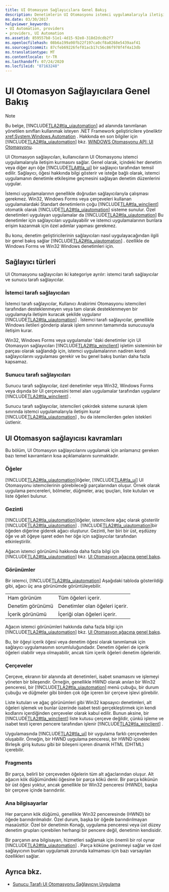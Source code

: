 ```yaml
---
title: UI Otomasyon Sağlayıcılara Genel Bakış
description: Denetimlerin UI Otomasyonu istemci uygulamalarıyla iletişim kurmasına izin veren UI Otomasyon sağlayıcılarına genel bakış bölümüne bakın. Sağlayıcı türlerini ve sağlayıcı kavramlarını gözden geçirin.
ms.date: 03/30/2017
helpviewer_keywords:
- UI Automation, providers
- providers, UI Automation
ms.assetid: 859557b8-51e1-4d15-92e8-318d2dcdb2f7
ms.openlocfilehash: 08b6a199a98fb22f197ca0cf8a0268e5439aaf41
ms.sourcegitcommit: 87cfeb69226fef01acb17c56c86f978f4f4a13db
ms.translationtype: MT
ms.contentlocale: tr-TR
ms.lasthandoff: 07/24/2020
ms.locfileid: "87163248"
---
```

# <a name="ui-automation-providers-overview"></a>UI Otomasyon Sağlayıcılara Genel Bakış
> [!NOTE]
> Bu belge, [!INCLUDE[TLA2#tla_uiautomation](../../../includes/tla2sharptla-uiautomation-md.md)] ad alanında tanımlanan yönetilen sınıfları kullanmak isteyen .NET Framework geliştiricilere yöneliktir <xref:System.Windows.Automation> . Hakkında en son bilgiler için [!INCLUDE[TLA2#tla_uiautomation](../../../includes/tla2sharptla-uiautomation-md.md)] bkz. [WINDOWS Otomasyonu API: UI Otomasyonu](/windows/win32/winauto/entry-uiauto-win32).  
  
 UI Otomasyon sağlayıcıları, kullanıcıların UI Otomasyonu istemci uygulamalarıyla iletişim kurmasını sağlar. Genel olarak, içindeki her denetim veya diğer ayrı öğe [!INCLUDE[TLA#tla_ui](../../../includes/tlasharptla-ui-md.md)] bir sağlayıcı tarafından temsil edilir. Sağlayıcı, öğesi hakkında bilgi gösterir ve isteğe bağlı olarak, istemci uygulamanın denetimle etkileşime geçmesini sağlayan denetim düzenlerini uygular.  
  
 İstemci uygulamalarının genellikle doğrudan sağlayıcılarıyla çalışması gerekmez. Win32, Windows Forms veya çerçeveleri kullanan uygulamalardaki Standart denetimlerin çoğu [!INCLUDE[TLA#tla_winclient](../../../includes/tlasharptla-winclient-md.md)] otomatik olarak [!INCLUDE[TLA2#tla_uiautomation](../../../includes/tla2sharptla-uiautomation-md.md)] sisteme sunulur. Özel denetimleri uygulayan uygulamalar da [!INCLUDE[TLA2#tla_uiautomation](../../../includes/tla2sharptla-uiautomation-md.md)] Bu denetimler için sağlayıcıları uygulayabilir ve istemci uygulamalarının bunlara erişim kazanmak için özel adımlar yapması gerekmez.  
  
 Bu konu, denetim geliştiricilerinin sağlayıcıları nasıl uygulayacağından ilgili bir genel bakış sağlar [!INCLUDE[TLA2#tla_uiautomation](../../../includes/tla2sharptla-uiautomation-md.md)] . özellikle de Windows Forms ve Win32 Windows denetimleri için.  
  
<a name="Types_of_Providers"></a>
## <a name="types-of-providers"></a>Sağlayıcı türleri  
 UI Otomasyonu sağlayıcıları iki kategoriye ayrılır: istemci tarafı sağlayıcılar ve sunucu tarafı sağlayıcılar.  
  
### <a name="client-side-providers"></a>İstemci tarafı sağlayıcıları  
 İstemci tarafı sağlayıcılar, Kullanıcı Arabirimi Otomasyonu istemcileri tarafından desteklenmeyen veya tam olarak desteklenmeyen bir uygulamayla iletişim kuracak şekilde uygulanır [!INCLUDE[TLA2#tla_uiautomation](../../../includes/tla2sharptla-uiautomation-md.md)] . İstemci tarafı sağlayıcılar, genellikle Windows iletileri gönderip alarak işlem sınırının tamamında sunucusuyla iletişim kurar.  
  
 Win32, Windows Forms veya uygulamalar 'daki denetimler için UI Otomasyon sağlayıcıları [!INCLUDE[TLA2#tla_winclient](../../../includes/tla2sharptla-winclient-md.md)] işletim sisteminin bir parçası olarak sağlandığı için, istemci uygulamalarının nadiren kendi sağlayıcılarını uygulaması gerekir ve bu genel bakış bunları daha fazla kapsamaz.  
  
### <a name="server-side-providers"></a>Sunucu tarafı sağlayıcıları  
 Sunucu tarafı sağlayıcılar, özel denetimler veya Win32, Windows Forms veya dışında bir UI çerçevesini temel alan uygulamalar tarafından uygulanır [!INCLUDE[TLA2#tla_winclient](../../../includes/tla2sharptla-winclient-md.md)] .  
  
 Sunucu tarafı sağlayıcılar, istemcileri çekirdek sisteme sunarak işlem sınırında istemci uygulamalarıyla iletişim kurar [!INCLUDE[TLA2#tla_uiautomation](../../../includes/tla2sharptla-uiautomation-md.md)] , bu da istemcilerden gelen istekleri üstlenir.  
  
<a name="AutomationProviderConcepts"></a>
## <a name="ui-automation-provider-concepts"></a>UI Otomasyon sağlayıcısı kavramları  
 Bu bölüm, UI Otomasyon sağlayıcılarını uygulamak için anlamanız gereken bazı temel kavramların kısa açıklamalarını sunmaktadır.  
  
### <a name="elements"></a>Öğeler  
 [!INCLUDE[TLA2#tla_uiautomation](../../../includes/tla2sharptla-uiautomation-md.md)]öğeler, [!INCLUDE[TLA#tla_ui](../../../includes/tlasharptla-ui-md.md)] UI Otomasyonu istemcilerinin görebileceği parçalarından oluşur. Örnek olarak uygulama pencereleri, bölmeler, düğmeler, araç ipuçları, liste kutuları ve liste öğeleri bulunur.  
  
### <a name="navigation"></a>Gezinti  
 [!INCLUDE[TLA2#tla_uiautomation](../../../includes/tla2sharptla-uiautomation-md.md)]öğeler, istemcilere ağaç olarak gösterilir [!INCLUDE[TLA2#tla_uiautomation](../../../includes/tla2sharptla-uiautomation-md.md)] . [!INCLUDE[TLA2#tla_uiautomation](../../../includes/tla2sharptla-uiautomation-md.md)]bir öğeden diğerine giderek ağacı oluşturur. Gezinti, her biri bir üst, eşdüzey öğe ve alt öğeye işaret eden her öğe için sağlayıcılar tarafından etkinleştirilir.  
  
 Ağacın istemci görünümü hakkında daha fazla bilgi için [!INCLUDE[TLA2#tla_uiautomation](../../../includes/tla2sharptla-uiautomation-md.md)] bkz. [UI Otomasyon ağacına genel bakış](ui-automation-tree-overview.md).  
  
### <a name="views"></a>Görünümler  
 Bir istemci, [!INCLUDE[TLA2#tla_uiautomation](../../../includes/tla2sharptla-uiautomation-md.md)] Aşağıdaki tabloda gösterildiği gibi, ağacı üç ana görünümde görüntüleyebilir.  
  
|||  
|-|-|  
|Ham görünüm|Tüm öğeleri içerir.|  
|Denetim görünümü|Denetimler olan öğeleri içerir.|  
|İçerik görünümü|İçeriği olan öğeleri içerir.|  
  
 Ağacın istemci görünümleri hakkında daha fazla bilgi için [!INCLUDE[TLA2#tla_uiautomation](../../../includes/tla2sharptla-uiautomation-md.md)] bkz. [UI Otomasyon ağacına genel bakış](ui-automation-tree-overview.md).  
  
 Bu, bir öğeyi içerik öğesi veya denetim öğesi olarak tanımlamak için sağlayıcı uygulamasının sorumluluğundadır. Denetim öğeleri de içerik öğeleri olabilir veya olmayabilir, ancak tüm içerik öğeleri denetim öğeleridir.  
  
### <a name="frameworks"></a>Çerçeveler  
 Çerçeve, ekranın bir alanında alt denetimleri, isabet sınamasını ve işlemeyi yöneten bir bileşendir. Örneğin, genellikle HWND olarak anılan bir Win32 penceresi, bir [!INCLUDE[TLA2#tla_uiautomation](../../../includes/tla2sharptla-uiautomation-md.md)] menü çubuğu, bir durum çubuğu ve düğmeler gibi birden çok öğe içeren bir çerçeve işlevi görebilir.  
  
 Liste kutuları ve ağaç görünümleri gibi Win32 kapsayıcı denetimleri, alt öğeleri işlemek ve bunlar üzerinde isabet testi gerçekleştirmek için kendi kodlarını içerdiğinden çerçeveler olarak kabul edilir. Bunun aksine, bir [!INCLUDE[TLA2#tla_winclient](../../../includes/tla2sharptla-winclient-md.md)] liste kutusu çerçeve değildir, çünkü işleme ve isabet testi içeren pencere tarafından işlenir [!INCLUDE[TLA2#tla_winclient](../../../includes/tla2sharptla-winclient-md.md)] .  
  
 Uygulamasında [!INCLUDE[TLA2#tla_ui](../../../includes/tla2sharptla-ui-md.md)] bir uygulama farklı çerçevelerden oluşabilir. Örneğin, bir HWND uygulama penceresi, bir HWND içindeki Birleşik giriş kutusu gibi bir bileşeni içeren dinamik HTML (DHTML) içerebilir.  
  
### <a name="fragments"></a>Fragments  
 Bir parça, belirli bir çerçeveden öğelerin tüm alt ağaclarından oluşur. Alt ağacın kök düğümündeki öğesine bir parça kökü denir. Bir parça kökünün bir üst öğesi yoktur, ancak genellikle bir Win32 penceresi (HWND), başka bir çerçeve içinde barındırılır.  
  
### <a name="hosts"></a>Ana bilgisayarlar  
 Her parçanın kök düğümü, genellikle Win32 penceresinde (HWND) bir öğede barındırılmalıdır. Özel durum, başka bir öğede barındırılmayan masaüsttür. Özel bir denetimin Konağı, uygulama penceresi veya üst düzey denetim grupları içerebilen herhangi bir pencere değil, denetimin kendisidir.  
  
 Bir parçanın ana bilgisayarı, hizmetleri sağlamak için önemli bir rol oynar [!INCLUDE[TLA2#tla_uiautomation](../../../includes/tla2sharptla-uiautomation-md.md)] . Parça köküne gezinmeyi sağlar ve özel sağlayıcının bunları uygulamak zorunda kalmaması için bazı varsayılan özellikleri sağlar.  
  
## <a name="see-also"></a>Ayrıca bkz.

- [Sunucu Tarafı UI Otomasyonu Sağlayıcıyı Uygulama](server-side-ui-automation-provider-implementation.md)
